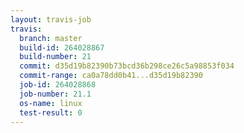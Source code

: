 ```yaml
---
layout: travis-job
travis:
  branch: master
  build-id: 264028867
  build-number: 21
  commit: d35d19b82390b73bcd36b298ce26c5a98853f034
  commit-range: ca0a78dd0b41...d35d19b82390
  job-id: 264028868
  job-number: 21.1
  os-name: linux
  test-result: 0
---
```

